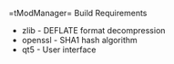 =tModManager=
Build Requirements
* zlib - DEFLATE format decompression
* openssl - SHA1 hash algorithm
* qt5 - User interface
